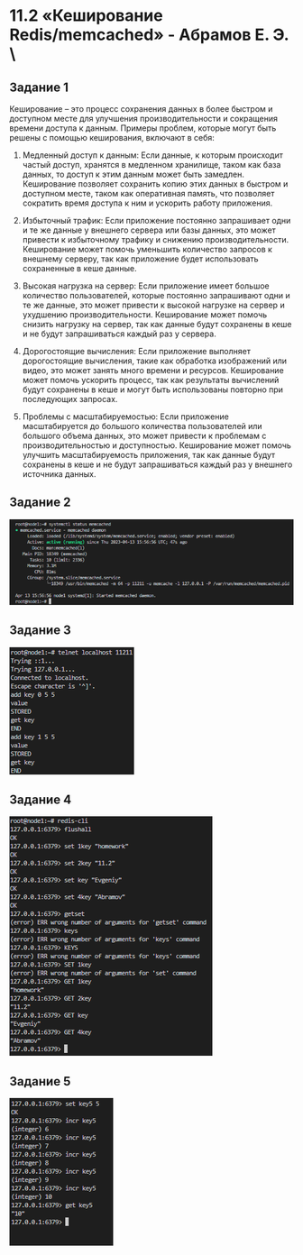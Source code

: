 # 11.2 «Кеширование Redis/memcached» - Абрамов Е. Э. \

## Задание 1

Кеширование – это процесс сохранения данных в более быстром и доступном месте для улучшения производительности и сокращения времени доступа к данным. Примеры проблем, которые могут быть решены с помощью кеширования, включают в себя:

1. Медленный доступ к данным: Если данные, к которым происходит частый доступ, хранятся в медленном хранилище, таком как база данных, то доступ к этим данным может быть замедлен. Кеширование позволяет сохранить копию этих данных в быстром и доступном месте, таком как оперативная память, что позволяет сократить время доступа к ним и ускорить работу приложения.

2. Избыточный трафик: Если приложение постоянно запрашивает одни и те же данные у внешнего сервера или базы данных, это может привести к избыточному трафику и снижению производительности. Кеширование может помочь уменьшить количество запросов к внешнему серверу, так как приложение будет использовать сохраненные в кеше данные.

3. Высокая нагрузка на сервер: Если приложение имеет большое количество пользователей, которые постоянно запрашивают одни и те же данные, это может привести к высокой нагрузке на сервер и ухудшению производительности. Кеширование может помочь снизить нагрузку на сервер, так как данные будут сохранены в кеше и не будут запрашиваться каждый раз у сервера.

4. Дорогостоящие вычисления: Если приложение выполняет дорогостоящие вычисления, такие как обработка изображений или видео, это может занять много времени и ресурсов. Кеширование может помочь ускорить процесс, так как результаты вычислений будут сохранены в кеше и могут быть использованы повторно при последующих запросах.

5. Проблемы с масштабируемостью: Если приложение масштабируется до большого количества пользователей или большого объема данных, это может привести к проблемам с производительностью и доступностью. Кеширование может помочь улучшить масштабируемость приложения, так как данные будут сохранены в кеше и не будут запрашиваться каждый раз у внешнего источника данных.

## Задание 2

![ ](https://github.com/jekaabramov/netology_hw/blob/master/%D0%91%D0%B0%D0%B7%D1%8B%20%D0%B4%D0%B0%D0%BD%D0%BD%D1%8B%D1%85%20%D0%B8%20%D0%B8%D0%BD%D1%84%D0%BE%D1%80%D0%BC%D0%B0%D1%86%D0%B8%D0%BE%D0%BD%D0%BD%D0%B0%D1%8F%20%D0%B1%D0%B5%D0%B7%D0%BE%D0%BF%D0%B0%D1%81%D0%BD%D0%BE%D1%81%D1%82%D1%8C/11.2%20%C2%AB%D0%9A%D0%B5%D1%88%D0%B8%D1%80%D0%BE%D0%B2%D0%B0%D0%BD%D0%B8%D0%B5%20Redis/img/2.bmp)

## Задание 3

![ ](https://github.com/jekaabramov/netology_hw/blob/master/%D0%91%D0%B0%D0%B7%D1%8B%20%D0%B4%D0%B0%D0%BD%D0%BD%D1%8B%D1%85%20%D0%B8%20%D0%B8%D0%BD%D1%84%D0%BE%D1%80%D0%BC%D0%B0%D1%86%D0%B8%D0%BE%D0%BD%D0%BD%D0%B0%D1%8F%20%D0%B1%D0%B5%D0%B7%D0%BE%D0%BF%D0%B0%D1%81%D0%BD%D0%BE%D1%81%D1%82%D1%8C/11.2%20%C2%AB%D0%9A%D0%B5%D1%88%D0%B8%D1%80%D0%BE%D0%B2%D0%B0%D0%BD%D0%B8%D0%B5%20Redis/img/3.bmp)

## Задание 4

![ ](https://github.com/jekaabramov/netology_hw/blob/master/%D0%91%D0%B0%D0%B7%D1%8B%20%D0%B4%D0%B0%D0%BD%D0%BD%D1%8B%D1%85%20%D0%B8%20%D0%B8%D0%BD%D1%84%D0%BE%D1%80%D0%BC%D0%B0%D1%86%D0%B8%D0%BE%D0%BD%D0%BD%D0%B0%D1%8F%20%D0%B1%D0%B5%D0%B7%D0%BE%D0%BF%D0%B0%D1%81%D0%BD%D0%BE%D1%81%D1%82%D1%8C/11.2%20%C2%AB%D0%9A%D0%B5%D1%88%D0%B8%D1%80%D0%BE%D0%B2%D0%B0%D0%BD%D0%B8%D0%B5%20Redis/img/4.bmp)

## Задание 5

![ ](https://github.com/jekaabramov/netology_hw/blob/master/%D0%91%D0%B0%D0%B7%D1%8B%20%D0%B4%D0%B0%D0%BD%D0%BD%D1%8B%D1%85%20%D0%B8%20%D0%B8%D0%BD%D1%84%D0%BE%D1%80%D0%BC%D0%B0%D1%86%D0%B8%D0%BE%D0%BD%D0%BD%D0%B0%D1%8F%20%D0%B1%D0%B5%D0%B7%D0%BE%D0%BF%D0%B0%D1%81%D0%BD%D0%BE%D1%81%D1%82%D1%8C/11.2%20%C2%AB%D0%9A%D0%B5%D1%88%D0%B8%D1%80%D0%BE%D0%B2%D0%B0%D0%BD%D0%B8%D0%B5%20Redis/img/5.bmp)
